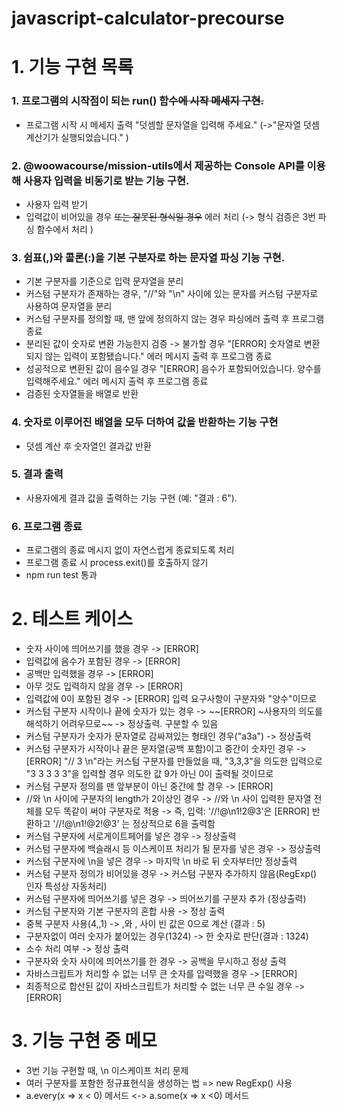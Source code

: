 # javascript-calculator-precourse

# 1. 기능 구현 목록

### 1. 프로그램의 시작점이 되는 run() 함수~~에 시작 메세지 구현.~~

- 프로그램 시작 시 메세지 출력 "덧셈할 문자열을 입력해 주세요." (->"문자열 덧셈 계산기가 실행되었습니다." )

### 2. @woowacourse/mission-utils에서 제공하는 Console API를 이용해 사용자 입력을 비동기로 받는 기능 구현.

- 사용자 입력 받기
- 입력값이 비어있을 경우 ~~또는 잘못된 형식일 경우~~ 에러 처리 (-> 형식 검증은 3번 파싱 함수에서 처리 )

### 3. 쉼표(,)와 콜론(:)을 기본 구분자로 하는 문자열 파싱 기능 구현.

- 기본 구분자를 기준으로 입력 문자열을 분리
- 커스텀 구분자가 존재하는 경우, "//"와 "\n" 사이에 있는 문자를 커스텀 구분자로 사용하여 문자열을 분리
- 커스텀 구분자를 정의할 때, 맨 앞에 정의하지 않는 경우 파싱에러 출력 후 프로그램 종료
- 분리된 값이 숫자로 변환 가능한지 검증 -> 불가할 경우 "[ERROR] 숫자열로 변환되지 않는 입력이 포함됐습니다." 에러 메시지 출력 후 프로그램 종료
- 성공적으로 변환된 값이 음수일 경우 "[ERROR] 음수가 포함되어있습니다. 양수를 입력해주세요." 에러 메시지 출력 후 프로그램 종료
- 검증된 숫자열들을 배열로 반환

### 4. 숫자로 이루어진 배열을 모두 더하여 값을 반환하는 기능 구현

- 덧셈 계산 후 숫자열인 결과값 반환

### 5. 결과 출력

- 사용자에게 결과 값을 출력하는 기능 구현 (예: "결과 : 6").

### 6. 프로그램 종료

- 프로그램의 종료 메시지 없이 자연스럽게 종료되도록 처리
- 프로그램 종료 시 process.exit()를 호출하지 않기
- npm run test 통과

# 2. 테스트 케이스

- 숫자 사이에 띄어쓰기를 했을 경우 -> [ERROR]
- 입력값에 음수가 포함된 경우 -> [ERROR]
- 공백만 입력했을 경우 -> [ERROR]
- 아무 것도 입력하지 않을 경우 -> [ERROR]
- 입력값에 0이 포함된 경우 -> [ERROR] 입력 요구사항이 구분자와 "양수"이므로
- 커스텀 구분자 시작이나 끝에 숫자가 있는 경우 -> ~~[ERROR] ~사용자의 의도를 해석하기 어려우므로~~ -> 정상출력. 구분할 수 있음
- 커스텀 구분자가 숫자가 문자열로 감싸져있는 형태인 경우("a3a") -> 정상출력
- 커스텀 구분자가 시작이나 끝은 문자열(공백 포함)이고 중간이 숫자인 경우
  -> [ERROR] "// 3 \n"라는 커스텀 구분자를 만들었을 때, "3,3,3"을 의도한 입력으로
  "3 3 3 3 3"을 입력할 경우 의도한 값 9가 아닌 0이 출력될 것이므로
- 커스텀 구분자 정의를 맨 앞부분이 아닌 중간에 할 경우 -> [ERROR]
- //와 \n 사이에 구분자의 length가 2이상인 경우 -> //와 \n 사이 입력한 문자열 전체를 모두 똑같이 써야 구분자로 적용
  -> 즉, 입력: '//!@\\n1!2@3'은 [ERROR] 반환하고 '//!@\\n1!@2!@3' 는 정상적으로 6을 출력함
- 커스텀 구분자에 서로게이트페어를 넣은 경우 -> 정상출력
- 커스텀 구분자에 백슬래시 등 이스케이프 처리가 될 문자를 넣은 경우 -> 정상출력
- 커스텀 구분자에 \\n을 넣은 경우 -> 마지막 \\n 바로 뒤 숫자부터만 정상출력
- 커스텀 구분자 정의가 비어있을 경우 -> 커스텀 구분자 추가하지 않음(RegExp() 인자 특성상 자동처리)
- 커스텀 구분자에 띄어쓰기를 넣은 경우 -> 띄어쓰기를 구분자 추가 (정상출력)
- 커스텀 구분자와 기본 구분자의 혼합 사용 -> 정상 출력
- 중복 구분자 사용(4,,1) -> ,와 , 사이 빈 값은 0으로 계산 (결과 : 5)
- 구분자없이 여러 숫자가 붙어있는 경우(1324) -> 한 숫자로 판단(결과 : 1324)
- 소수 처리 여부 -> 정상 출력
- 구분자와 숫자 사이에 띄어쓰기를 한 경우 -> 공백을 무시하고 정상 출력
- 자바스크립트가 처리할 수 없는 너무 큰 숫자를 입력했을 경우 -> [ERROR]
- 최종적으로 합산된 값이 자바스크립트가 처리할 수 없는 너무 큰 수일 경우 -> [ERROR]

# 3. 기능 구현 중 메모

- 3번 기능 구현할 때, \n 이스케이프 처리 문제
- 여러 구분자를 포함한 정규표현식을 생성하는 법 => new RegExp() 사용
- a.every(x => x < 0) 메서드 <-> a.some(x => x <0) 메서드
